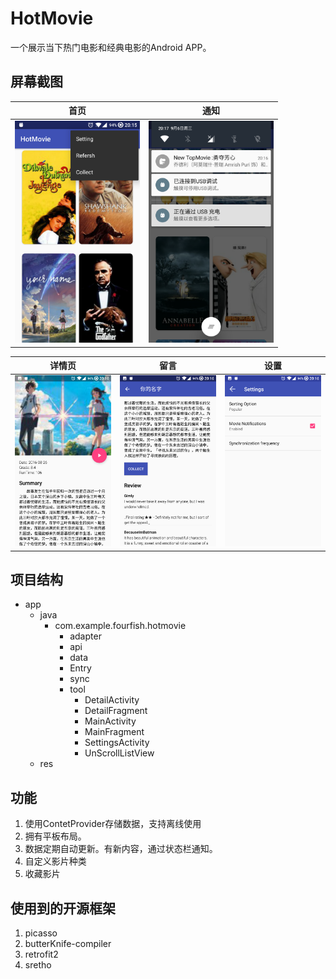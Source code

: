 # HotMovie
一个展示当下热门电影和经典电影的Android APP。

## 屏幕截图
| 首页 | 通知 |
| ---- | ---- |
| <img src="picture/首页.png" alt="phone image" width="200px" /> |<img src="picture/通知.png" alt="phone image" width="200px" /> |

| 详情页 | 留言 | 设置 |
| ---- | ---- | --- |
| <img src="picture/详情页2.png" alt="phone image" width="200px" />| <img src="picture/详情页1.png" alt="phone image" width="200px" />| <img src="picture/设置.png" alt="phone image" width="200px" /> |

## 项目结构

- app
	- java
		- com.example.fourfish.hotmovie
			- adapter
			- api
			- data
			- Entry
			- sync
			- tool
				- DetailActivity
				- DetailFragment
				- MainActivity
				- MainFragment
				- SettingsActivity
				- UnScrollListView
  - res

## 功能
1. 使用ContetProvider存储数据，支持离线使用
2. 拥有平板布局。
3. 数据定期自动更新。有新内容，通过状态栏通知。
4. 自定义影片种类
5. 收藏影片

## 使用到的开源框架
1. picasso
2. butterKnife-compiler
3. retrofit2
4. sretho

